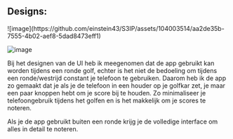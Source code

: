 <h2> Designs: </h2>
![image](https://github.com/einstein43/S3IP/assets/104003514/aa2de35b-7555-4b02-aef8-5dad8473eff1)

![image](https://github.com/einstein43/S3IP/assets/104003514/6e29b22b-a457-49e4-8b57-0b79ae2d362d)

Bij het designen van de UI heb ik meegenomen dat de app gebruikt kan worden tijdens een ronde golf, echter is het niet de bedoeling om tijdens een ronde/westrijd constant je telefoon te gebruiken. 
Daarom heb ik de app zo gemaakt dat je als je de telefoon in een houder op je golfkar zet, je maar een paar knoppen hebt om je score bij te houden. Zo minimaliseer je telefoongebruik tijdens het golfen en is het makkelijk om je scores te noteren.

Als je de app gebruikt buiten een ronde krijg je de volledige interface om alles in detail te noteren.
